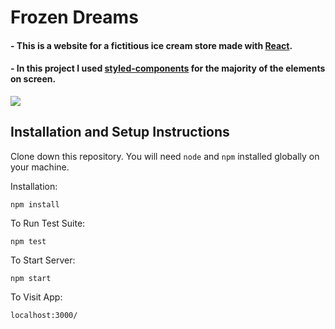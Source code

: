 # Frozen Dreams

#### - This is a website for a fictitious ice cream store made with <a href="https://reactjs.org/">React</a>.
#### - In this project I used <a href="https://styled-components.com/">styled-components</a> for the majority of the elements on screen.

<img src="https://user-images.githubusercontent.com/101783823/173126857-920ba4df-d029-4cf5-8186-b0bc198f921e.png"/>

## Installation and Setup Instructions

Clone down this repository. You will need `node` and `npm` installed globally on your machine.  

Installation:

`npm install`  

To Run Test Suite:  

`npm test`  

To Start Server:

`npm start`  

To Visit App:

`localhost:3000/`

